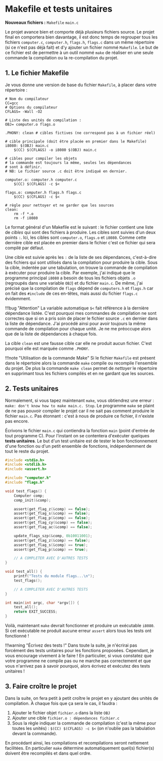 # Makefile et tests unitaires

**Nouveaux fichiers :** `Makefile` `main.c`

Le projet avance bien et comporte déjà plusieurs fichiers source. Le projet final en comportera bien davantage, il est donc temps de regrouper tous les fichiers `computer.c`, `computer.h`, `flags.h`, `flags.c` dans un même répertoire (si ce n'est pas déjà fait) et d'y ajouter un fichier nommé `Makefile`. Le but de ce fichier est de permettre à un outil nommé `make` de réaliser en une seule commande la compilation ou la re-compilation du projet.

## 1. Le fichier Makefile

Je vous donne une version de base du fichier `Makefile`, à placer dans votre répertoire :

```make title="Makefile"
# Nom du compilateur
CC=gcc
# Options du compilateur
CFLAGS= -Wall -O2

# Liste des unités de compilation :
OBJ= computer.o flags.o

.PHONY: clean # cibles fictives (ne correspond pas à un fichier réel)

# cible principale (doit être placée en premier dans le Makefile)
i8080: $(OBJ) main.c
	$(CC) $(CFLAGS) -o i8080 $(OBJ) main.c

# cibles pour compiler les objets
# la commande est toujours la même, seules les dépendances
# sont à définir. 
# NB: Le fichier source .c doit être indiqué en dernier.

computer.o: computer.h computer.c
	$(CC) $(CFLAGS) -c $<

flags.o: computer.h flags.h flags.c
	$(CC) $(CFLAGS) -c $<

# règle pour nettoyer et ne garder que les sources
clean:
	rm -f *.o
	rm -f i8080
```

Le format général d'un Makefile est le suivant : le fichier contient une liste de *cibles* qui sont des fichiers à produire. Les cibles sont suivies d'un deux points `:`. Ici, les cibles sont `computer.o`, `flags.o` et `i8080`. Comme cette dernière cible est placée en premier dans le fichier c'est ce fichier qui sera compilé par défaut.

Une cible est suivie après les `:` de la liste de ses dépendances, c'est-à-dire des fichiers qui sont utilisés dans la compilation pour produire la cible. Sous la cible, indentée par une tabulation, on trouve la commande de compilation à exécuter pour produire la cible. Par exemple, j'ai indiqué que le programme principal `i8080` a besoin de tous les fichiers objets `.o` (regroupés dans une variable `OBJ`) et du fichier `main.c`. De même, j'ai précisé que la compilation de `flags` dépend de `computers.h` et `flags.h` car on fait des `#include` de ces en-têtes, mais aussi du fichier `flags.c` évidemment.

!!!bug "Attention"
    La variable automatique `$<` fait référence à la dernière dépendance listée. C'est pourquoi mes commandes de compilation ne sont correctes que si on a pris soin de placer le fichier source `.c` en dernier dans la liste de dépendance. J'ai procédé ainsi pour avoir toujours la même commande de compilation pour chaque unité. Je ne me préoccupe alors que de la liste de dépendances à chaque fois.

La cible `clean` est une fausse cible car elle ne produit aucun fichier. C'est pourquoi elle est marquée comme `.PHONY`. 

!!!note "Utilisation de la commande Make"
    Si le fichier `Makefile` est présent dans le répertoire alors la commande `make` compile ou recompile l'ensemble du projet. De plus la commande `make clean` permet de *nettoyer* le répertoire en supprimant tous les fichiers compilés et en ne gardant que les sources.

## 2. Tests unitaires

Normalement, si vous tapez maintenant `make`, vous obtiendrez une erreur : `make: don't know how to make main.c. Stop`. Le programme `make` se plaint de ne pas pouvoir compiler le projet car il ne sait pas comment produire le fichier `main.c`. Pas étonnant : c'est à nous de produire ce fichier, il n'existe pas encore.

Écrivons le fichier `main.c` qui contiendra la fonction `main` (point d'entrée de tout programme C). Pour l'instant on se contentera d'exécuter quelques **tests unitaires**. Le but d'un test unitaire est de tester le bon fonctionnement d'une fonction ou d'un petit ensemble de fonctions, indépendemment de tout le reste du projet. 

```c title="main.c"
#include <stdio.h>
#include <stdlib.h>
#include <assert.h>

#include "computer.h"
#include "flags.h"

void test_flags() {
    Computer comp;
    comp_init(&comp);

    assert(get_flag_z(&comp) == false);
    assert(get_flag_s(&comp) == false);
    assert(get_flag_p(&comp) == false);
    assert(get_flag_cy(&comp) == false);
    assert(get_flag_ac(&comp) == false);

    update_flags_szp(&comp, 0b10011001);
    assert(get_flag_z(&comp) == false);
    assert(get_flag_s(&comp) == true);
    assert(get_flag_p(&comp) == true);

    // A COMPLETER AVEC D'AUTRES TESTS
}

void test_all() {
    printf("Tests du module flags...\n");
    test_flags();

    // A COMPLETER AVEC D'AUTRES TESTS
}

int main(int argc, char *argv[]) {
    test_all();
    return EXIT_SUCCESS;
}
```

Voilà, maintenant `make` devrait fonctionner et produire un exécutable `i8080`. Si cet exécutable ne produit aucune erreur `assert` alors tous les tests ont fonctionné !

!!!warning "Écrivez des tests !"
    Dans toute la suite, je n'écrirai pas forcément des tests unitaires pour les fonctions proposées. Cependant, je vous encourage vivement à le faire ! En particulier, si vous constatez que votre programme ne compile pas ou ne marche pas correctement et que vous n'arrivez pas à savoir pourquoi, alors écrivez et exécutez des tests unitaires !

## 3. Faire croître le projet

Dans la suite, on fera petit à petit croître le projet en y ajoutant des unités de compilation. À chaque fois que ça sera le cas, il faudra :

1. Ajouter le fichier objet `fichier.o` dans la liste `OBJ`
2. Ajouter une cible `fichier.o : dépendances fichier.c`
3. Sous la règle indiquer la commande de compilation (c'est la même pour toutes les unités) : `$(CC) $(CFLAGS) -c $<` (on n'oublie pas la tabulation devant la commande).

En procédant ainsi, les compilations et recompilations seront nettement facilitées. En particulier `make` détermine automatiquement quel(s) fichier(s) doivent être recompilés et dans quel ordre.

